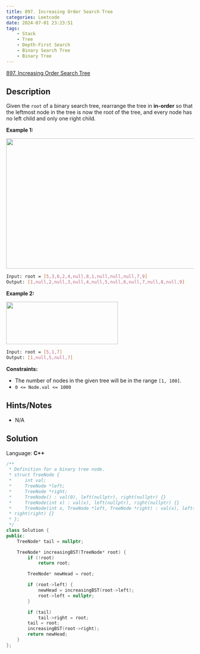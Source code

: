 ```yaml
---
title: 897. Increasing Order Search Tree
categories: Leetcode
date: 2024-07-01 23:23:51
tags:
    - Stack
    - Tree
    - Depth-First Search
    - Binary Search Tree
    - Binary Tree
---
```


[897. Increasing Order Search Tree](https://leetcode.com/problems/increasing-order-search-tree/description/)

## Description

Given the `root` of a binary search tree, rearrange the tree in **in-order**  so that the leftmost node in the tree is now the root of the tree, and every node has no left child and only one right child.

**Example 1:**

<img alt="" src="https://assets.leetcode.com/uploads/2020/11/17/ex1.jpg" style="width: 600px; height: 350px;">

```bash
Input: root = [5,3,6,2,4,null,8,1,null,null,null,7,9]
Output: [1,null,2,null,3,null,4,null,5,null,6,null,7,null,8,null,9]
```

**Example 2:**

<img alt="" src="https://assets.leetcode.com/uploads/2020/11/17/ex2.jpg" style="width: 300px; height: 114px;">

```bash
Input: root = [5,1,7]
Output: [1,null,5,null,7]
```

**Constraints:**

- The number of nodes in the given tree will be in the range `[1, 100]`.
- `0 <= Node.val <= 1000`

## Hints/Notes

- N/A

## Solution

Language: **C++**

```C++
/**
 * Definition for a binary tree node.
 * struct TreeNode {
 *     int val;
 *     TreeNode *left;
 *     TreeNode *right;
 *     TreeNode() : val(0), left(nullptr), right(nullptr) {}
 *     TreeNode(int x) : val(x), left(nullptr), right(nullptr) {}
 *     TreeNode(int x, TreeNode *left, TreeNode *right) : val(x), left(left),
 * right(right) {}
 * };
 */
class Solution {
public:
    TreeNode* tail = nullptr;

    TreeNode* increasingBST(TreeNode* root) {
        if (!root)
            return root;

        TreeNode* newHead = root;

        if (root->left) {
            newHead = increasingBST(root->left);
            root->left = nullptr;
        }

        if (tail)
            tail->right = root;
        tail = root;
        increasingBST(root->right);
        return newHead;
    }
};
```

